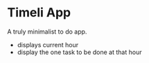 # Timeli App

A truly minimalist to do app.

- displays current hour
- display the one task to be done at that hour
